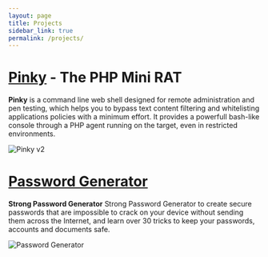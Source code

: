 ```yaml
---
layout: page
title: Projects
sidebar_link: true
permalink: /projects/
---
```


# [Pinky][pinky-page] - The PHP Mini RAT

**Pinky** is a command line web shell designed for remote administration and pen testing, which helps you to bypass text content filtering and whitelisting applications policies with a minimum effort. It provides a powerfull bash-like console through a PHP agent running on the target, even in restricted environments.

![Pinky v2][pinky-screenshot]

# [Password Generator][passwords-page]

**Strong Password Generator** Strong Password Generator to create secure passwords that are impossible to crack on your device without sending them across the Internet, and learn over 30 tricks to keep your passwords, accounts and documents safe.

![Password Generator][passwords-screenshot]

[pinky-screenshot]: https://raw.githubusercontent.com/davidtavarez/davidtavarez.github.io/master/_images/pinky_connected.png
[pinky-page]: https://davidtavarez.github.io/pinky/

[passwords-screenshot]: https://raw.githubusercontent.com/davidtavarez/davidtavarez.github.io/master/_images/passwords_random.png
[passwords-page]: https://davidtavarez.github.io/passwords/
